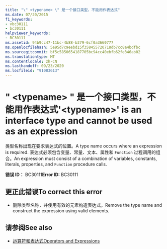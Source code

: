 ```yaml
---
title: "\" <typename> \" 是一个接口类型，不能用作表达式"
ms.date: 07/20/2015
f1_keywords:
- vbc30111
- bc30111
helpviewer_keywords:
- BC30111
ms.assetid: 94b9cc47-11bc-4b88-b379-6cf0a3660777
ms.openlocfilehash: 5e95d7c9eebd15f358455720718db7cc8a4bdfbc
ms.sourcegitcommit: bf5c5850654187705bc94cc40ebfb62fe346ab02
ms.translationtype: MT
ms.contentlocale: zh-CN
ms.lasthandoff: 09/23/2020
ms.locfileid: "91083613"
---
```

# <a name="typename-is-an-interface-type-and-cannot-be-used-as-an-expression"></a><span data-ttu-id="ea57d-102">" \<typename> " 是一个接口类型，不能用作表达式</span><span class="sxs-lookup"><span data-stu-id="ea57d-102">'\<typename>' is an interface type and cannot be used as an expression</span></span>

<span data-ttu-id="ea57d-103">类型名称出现在要求表达式的位置。</span><span class="sxs-lookup"><span data-stu-id="ea57d-103">A type name occurs where an expression is required.</span></span> <span data-ttu-id="ea57d-104">表达式必须包含变量、常量、文本、属性和 `Function` 过程调用的组合。</span><span class="sxs-lookup"><span data-stu-id="ea57d-104">An expression must consist of a combination of variables, constants, literals, properties, and `Function` procedure calls.</span></span>  
  
 <span data-ttu-id="ea57d-105">**错误 ID：** BC30111</span><span class="sxs-lookup"><span data-stu-id="ea57d-105">**Error ID:** BC30111</span></span>  
  
## <a name="to-correct-this-error"></a><span data-ttu-id="ea57d-106">更正此错误</span><span class="sxs-lookup"><span data-stu-id="ea57d-106">To correct this error</span></span>  
  
- <span data-ttu-id="ea57d-107">删除类型名称，并使用有效的元素构造表达式。</span><span class="sxs-lookup"><span data-stu-id="ea57d-107">Remove the type name and construct the expression using valid elements.</span></span>  
  
## <a name="see-also"></a><span data-ttu-id="ea57d-108">请参阅</span><span class="sxs-lookup"><span data-stu-id="ea57d-108">See also</span></span>

- [<span data-ttu-id="ea57d-109">运算符和表达式</span><span class="sxs-lookup"><span data-stu-id="ea57d-109">Operators and Expressions</span></span>](../programming-guide/language-features/operators-and-expressions/index.md)
